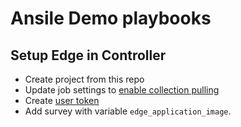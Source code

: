 # Ansile Demo playbooks

## Setup Edge in Controller

- Create project from this repo
- Update job settings to [enable collection pulling](https://docs.ansible.com/automation-controller/latest/html/userguide/projects.html#collections-support)
- Create [user token](https://docs.ansible.com/automation-controller/4.4/html/userguide/applications_auth.html#ug-tokens-auth-create)
- Add survey with variable `edge_application_image`.
